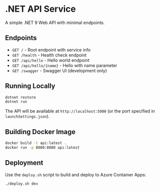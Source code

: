 # .NET API Service

A simple .NET 9 Web API with minimal endpoints.

## Endpoints

- `GET /` - Root endpoint with service info
- `GET /health` - Health check endpoint
- `GET /api/hello` - Hello world endpoint
- `GET /api/hello/{name}` - Hello with name parameter
- `GET /swagger` - Swagger UI (development only)

## Running Locally

```bash
dotnet restore
dotnet run
```

The API will be available at `http://localhost:5000` (or the port specified in `launchSettings.json`).

## Building Docker Image

```bash
docker build -t api:latest .
docker run -p 8080:8080 api:latest
```

## Deployment

Use the `deploy.sh` script to build and deploy to Azure Container Apps:

```bash
./deploy.sh dev
```
